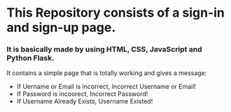 # This Repository consists of a sign-in and sign-up page.
<h3>It is basically made by using HTML, CSS, JavaScript and Python Flask.</h3>
<p>It contains a simple page that is totally working and gives a message:</p>

- If Uername or Email is incorrect, Incorrect Username or Email!
- If Password is incoorect, Incorrect Password!
- If Username Already Exists, Username Existed!
